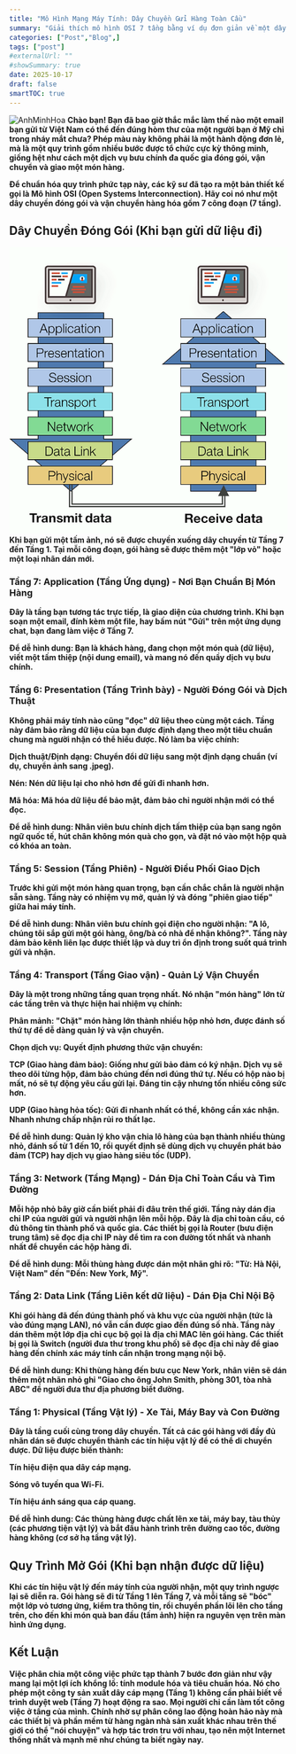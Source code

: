 ```yaml
---
title: "Mô Hình Mạng Máy Tính: Dây Chuyền Gửi Hàng Toàn Cầu"
summary: "Giải thích mô hình OSI 7 tầng bằng ví dụ đơn giản về một dây chuyền gửi hàng, mô tả cách dữ liệu được đóng gói qua từng lớp để chuẩn hóa giao tiếp mạng."
categories: ["Post","Blog",]
tags: ["post"]
#externalUrl: ""
#showSummary: true
date: 2025-10-17
draft: false
smartTOC: true
---
```



![AnhMinhHoa](osi.png)
**Chào bạn! Bạn đã bao giờ thắc mắc làm thế nào một email bạn gửi từ Việt Nam có thể đến đúng hòm thư của một người bạn ở Mỹ chỉ trong nháy mắt chưa? Phép màu này không phải là một hành động đơn lẻ, mà là một quy trình gồm nhiều bước được tổ chức cực kỳ thông minh, giống hệt như cách một dịch vụ bưu chính đa quốc gia đóng gói, vận chuyển và giao một món hàng.**

**Để chuẩn hóa quy trình phức tạp này, các kỹ sư đã tạo ra một bản thiết kế gọi là Mô hình OSI (Open Systems Interconnection). Hãy coi nó như một dây chuyền đóng gói và vận chuyển hàng hóa gồm 7 công đoạn (7 tầng).**

## Dây Chuyền Đóng Gói (Khi bạn gửi dữ liệu đi)
![AnhMinhHoa](osi_pic.png)
**Khi bạn gửi một tấm ảnh, nó sẽ được chuyền xuống dây chuyền từ Tầng 7 đến Tầng 1. Tại mỗi công đoạn, gói hàng sẽ được thêm một "lớp vỏ" hoặc một loại nhãn dán mới.**

### Tầng 7: Application (Tầng Ứng dụng) - Nơi Bạn Chuẩn Bị Món Hàng 
**Đây là tầng bạn tương tác trực tiếp, là giao diện của chương trình. Khi bạn soạn một email, đính kèm một file, hay bấm nút "Gửi" trên một ứng dụng chat, bạn đang làm việc ở Tầng 7.**

**Để dễ hình dung: Bạn là khách hàng, đang chọn một món quà (dữ liệu), viết một tấm thiệp (nội dung email), và mang nó đến quầy dịch vụ bưu chính.**

### Tầng 6: Presentation (Tầng Trình bày) - Người Đóng Gói và Dịch Thuật 
**Không phải máy tính nào cũng "đọc" dữ liệu theo cùng một cách. Tầng này đảm bảo rằng dữ liệu của bạn được định dạng theo một tiêu chuẩn chung mà người nhận có thể hiểu được. Nó làm ba việc chính:**

**Dịch thuật/Định dạng: Chuyển đổi dữ liệu sang một định dạng chuẩn (ví dụ, chuyển ảnh sang .jpeg).**

**Nén: Nén dữ liệu lại cho nhỏ hơn để gửi đi nhanh hơn.**

**Mã hóa: Mã hóa dữ liệu để bảo mật, đảm bảo chỉ người nhận mới có thể đọc.**

**Để dễ hình dung: Nhân viên bưu chính dịch tấm thiệp của bạn sang ngôn ngữ quốc tế, hút chân không món quà cho gọn, và đặt nó vào một hộp quà có khóa an toàn.**

### Tầng 5: Session (Tầng Phiên) - Người Điều Phối Giao Dịch 
**Trước khi gửi một món hàng quan trọng, bạn cần chắc chắn là người nhận sẵn sàng. Tầng này có nhiệm vụ mở, quản lý và đóng "phiên giao tiếp" giữa hai máy tính.**

**Để dễ hình dung: Nhân viên bưu chính gọi điện cho người nhận: "A lô, chúng tôi sắp gửi một gói hàng, ông/bà có nhà để nhận không?". Tầng này đảm bảo kênh liên lạc được thiết lập và duy trì ổn định trong suốt quá trình gửi và nhận.**

### Tầng 4: Transport (Tầng Giao vận) - Quản Lý Vận Chuyển
**Đây là một trong những tầng quan trọng nhất. Nó nhận "món hàng" lớn từ các tầng trên và thực hiện hai nhiệm vụ chính:**

**Phân mảnh: "Chặt" món hàng lớn thành nhiều hộp nhỏ hơn, được đánh số thứ tự để dễ dàng quản lý và vận chuyển.**

**Chọn dịch vụ: Quyết định phương thức vận chuyển:**

**TCP (Giao hàng đảm bảo): Giống như gửi bảo đảm có ký nhận. Dịch vụ sẽ theo dõi từng hộp, đảm bảo chúng đến nơi đúng thứ tự. Nếu có hộp nào bị mất, nó sẽ tự động yêu cầu gửi lại. Đáng tin cậy nhưng tốn nhiều công sức hơn.**

**UDP (Giao hàng hỏa tốc): Gửi đi nhanh nhất có thể, không cần xác nhận. Nhanh nhưng chấp nhận rủi ro thất lạc.**

**Để dễ hình dung: Quản lý kho vận chia lô hàng của bạn thành nhiều thùng nhỏ, đánh số từ 1 đến 10, rồi quyết định sẽ dùng dịch vụ chuyển phát bảo đảm (TCP) hay dịch vụ giao hàng siêu tốc (UDP).**

### Tầng 3: Network (Tầng Mạng) - Dán Địa Chỉ Toàn Cầu và Tìm Đường
**Mỗi hộp nhỏ bây giờ cần biết phải đi đâu trên thế giới. Tầng này dán địa chỉ IP của người gửi và người nhận lên mỗi hộp. Đây là địa chỉ toàn cầu, có đủ thông tin thành phố và quốc gia. Các thiết bị gọi là Router (bưu điện trung tâm) sẽ đọc địa chỉ IP này để tìm ra con đường tốt nhất và nhanh nhất để chuyển các hộp hàng đi.**

**Để dễ hình dung: Mỗi thùng hàng được dán một nhãn ghi rõ: "Từ: Hà Nội, Việt Nam" đến "Đến: New York, Mỹ".**

### Tầng 2: Data Link (Tầng Liên kết dữ liệu) - Dán Địa Chỉ Nội Bộ
**Khi gói hàng đã đến đúng thành phố và khu vực của người nhận (tức là vào đúng mạng LAN), nó vẫn cần được giao đến đúng số nhà. Tầng này dán thêm một lớp địa chỉ cục bộ gọi là địa chỉ MAC lên gói hàng. Các thiết bị gọi là Switch (người đưa thư trong khu phố) sẽ đọc địa chỉ này để giao hàng đến chính xác máy tính cần nhận trong mạng nội bộ.**

**Để dễ hình dung: Khi thùng hàng đến bưu cục New York, nhân viên sẽ dán thêm một nhãn nhỏ ghi "Giao cho ông John Smith, phòng 301, tòa nhà ABC" để người đưa thư địa phương biết đường.**

### Tầng 1: Physical (Tầng Vật lý) - Xe Tải, Máy Bay và Con Đường
**Đây là tầng cuối cùng trong dây chuyền. Tất cả các gói hàng với đầy đủ nhãn dán sẽ được chuyển thành các tín hiệu vật lý để có thể di chuyển được. Dữ liệu được biến thành:**

**Tín hiệu điện qua dây cáp mạng.**

**Sóng vô tuyến qua Wi-Fi.**

**Tín hiệu ánh sáng qua cáp quang.**

**Để dễ hình dung: Các thùng hàng được chất lên xe tải, máy bay, tàu thủy (các phương tiện vật lý) và bắt đầu hành trình trên đường cao tốc, đường hàng không (cơ sở hạ tầng vật lý).**
## Quy Trình Mở Gói (Khi bạn nhận được dữ liệu)
**Khi các tín hiệu vật lý đến máy tính của người nhận, một quy trình ngược lại sẽ diễn ra. Gói hàng sẽ đi từ Tầng 1 lên Tầng 7, và mỗi tầng sẽ "bóc" một lớp vỏ tương ứng, kiểm tra thông tin, rồi chuyển phần lõi lên cho tầng trên, cho đến khi món quà ban đầu (tấm ảnh) hiện ra nguyên vẹn trên màn hình ứng dụng.**

## Kết Luận
**Việc phân chia một công việc phức tạp thành 7 bước đơn giản như vậy mang lại một lợi ích khổng lồ: tính module hóa và tiêu chuẩn hóa. Nó cho phép một công ty sản xuất dây cáp mạng (Tầng 1) không cần phải biết về trình duyệt web (Tầng 7) hoạt động ra sao. Mọi người chỉ cần làm tốt công việc ở tầng của mình. Chính nhờ sự phân công lao động hoàn hảo này mà các thiết bị và phần mềm từ hàng ngàn nhà sản xuất khác nhau trên thế giới có thể "nói chuyện" và hợp tác trơn tru với nhau, tạo nên một Internet thống nhất và mạnh mẽ như chúng ta biết ngày nay.**